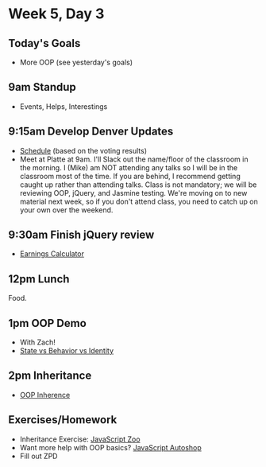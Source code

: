 # Week 5, Day 3

## Today's Goals

- More OOP (see yesterday's goals)

## 9am Standup

- Events, Helps, Interestings

## 9:15am Develop Denver Updates

- [Schedule](https://docs.google.com/a/galvanize.com/spreadsheets/d/1pCgT8TxKH-265IPpWVXhAA1blT4yL3-QQ0dbpq9f3us/edit?usp=sharing) (based on the voting results)
- Meet at Platte at 9am. I'll Slack out the name/floor of the classroom in the morning. I (Mike) am NOT attending any talks so I will be in the classroom most of the time. If you are behind, I recommend getting caught up rather than attending talks. Class is not mandatory; we will be reviewing OOP, jQuery, and Jasmine testing. We're moving on to new material next week, so if you don't attend class, you need to catch up on your own over the weekend.

## 9:30am Finish jQuery review

- [Earnings Calculator](https://github.com/gSchool/g11-course-curriculum/tree/master/week05/05_exercises/js-earnings-calculator)

## 12pm Lunch

Food.

## 1pm OOP Demo

- With Zach!
- [State vs Behavior vs Identity](https://github.com/gSchool/g11-course-curriculum/blob/master/week05/05_lectures/state-behavior-identity.md)

## 2pm Inheritance

- [OOP Inherence](https://github.com/gSchool/g11-course-curriculum/tree/master/week05/05_lectures/js-oop-intro#inheritance)

## Exercises/Homework

- Inheritance Exercise: [JavaScript Zoo](https://github.com/gSchool/g11-course-curriculum/tree/master/week05/05_exercises/js-oop-zoo)
- Want more help with OOP basics? [JavaScript Autoshop](https://github.com/gSchool/g11-course-curriculum/tree/master/week05/05_exercises/js-auto-shop)
- Fill out ZPD
